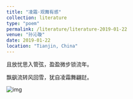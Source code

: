 ```yaml
---
title: "凌霜·观舞有感"
collection: literature
type: "poem"
permalink: /literature/literature-2019-01-22
venue: "孙沁璇"
date: 2019-01-22
location: "Tianjin, China"
---
```


且放忧思入管弦，盈盈微步锁流年。

飘飖流转风回雪，犹自凌霜舞翩跹。


![img](https://sunqinxuan.github.io/images/literature-2019-01-22-img1.jpg)